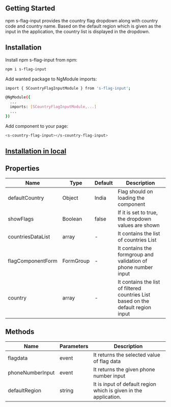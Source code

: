 
## Getting Started
npm s-flag-input provides the country flag dropdown along with country code and country name. Based on the default region which is given as the input in the application, the country list is displayed in the dropdown.

## Installation
Install npm s-flag-input from npm:

```bash
npm i s-flag-input
```

Add wanted package to NgModule imports:

```bash
import { SCountryFlagInputModule } from 's-flag-input';
```

```bash
@NgModule({
  ...
  imports: [SCountryFlagInputModule,...]
  ...
})
```

Add component to your page:

```bash
<s-country-flag-input></s-country-flag-input> 
```

## [Installation in local](https://github.com/anushri-sfw/country-flag-input/wiki/Package-Installation---Local)

## Properties

| Name          | Type          | Default | Description  |
| ------------- | ------------- | ------------- | ------------- |
| defaultCountry     | Object       | India | Flag should on loading the component |
| showFlags | Boolean | false | If it is set to true, the dropdown values are shown |
| countriesDataList | array | - | It contains the list of countries List |
| flagComponentForm | FormGroup | - | It contains the formgroup and validation of phone number input |
| country | array | - | It contains the list of filtered countries List based on the default region input |


## Methods

| Name          | Parameters | Description  |
| ------------- | -----------| ------------ |
| flagdata |   event         | It returns the selected value of flag data |
| phoneNumberInput |   event         | It returns the given phone number input |
| defaultRegion | string | It is input of default region which is given in the application. |

